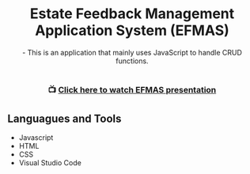 <div align="center">
<h1>Estate Feedback Management Application System (EFMAS)</h1>
- This is an application that mainly uses JavaScript to handle CRUD functions.
  
#

### 📺 <a href="https://www.youtube.com/watch?v=eBHqSNuGV44&ab_channel=Preeya">Click here to watch EFMAS presentation</a>
</div>


## Languagues and Tools
- Javascript
- HTML
- CSS
- Visual Studio Code
